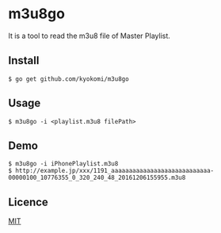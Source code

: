 m3u8go
======================================================
It is a tool to read the m3u8 file of Master Playlist.

## Install
```
$ go get github.com/kyokomi/m3u8go
```

## Usage
```
$ m3u8go -i <playlist.m3u8 filePath>
```

## Demo
```
$ m3u8go -i iPhonePlaylist.m3u8
$ http://example.jp/xxx/1191_aaaaaaaaaaaaaaaaaaaaaaaaaaaa-00000100_10776355_0_320_240_48_20161206155955.m3u8
```

## Licence
[MIT](https://github.com/kyokomi/m3u8go/blob/master/LICENCE)

